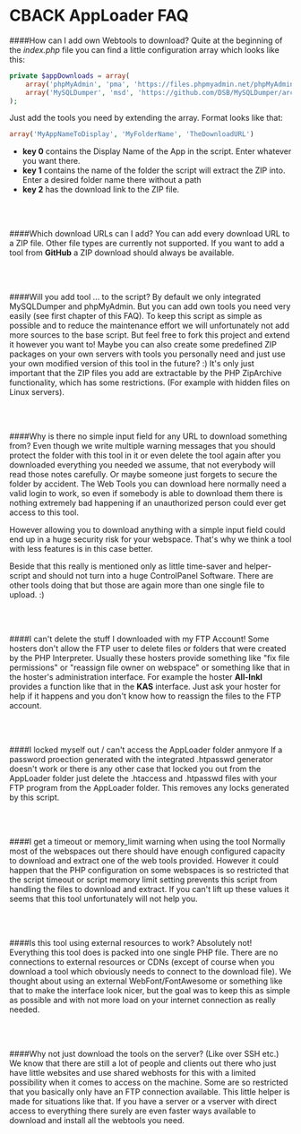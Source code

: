 # CBACK AppLoader FAQ

####How can I add own Webtools to download?
Quite at the beginning of the _index.php_ file you can find a little configuration array which looks
like this:
```php
private $appDownloads = array(
	array('phpMyAdmin', 'pma', 'https://files.phpmyadmin.net/phpMyAdmin/4.7.8/phpMyAdmin-4.7.8-all-languages.zip'),
	array('MySQLDumper', 'msd', 'https://github.com/DSB/MySQLDumper/archive/master.zip')
);
```
 	
Just add the tools you need by extending the array. Format looks like that:
```php
array('MyAppNameToDisplay', 'MyFolderName', 'TheDownloadURL')
```

- **key 0** contains the Display Name of the App in the script. Enter whatever you want there.
- **key 1** contains the name of the folder the script will extract the ZIP into. Enter a desired folder name there without a path
- **key 2** has the download link to the ZIP file.

<br /><br />

####Which download URLs can I add?
You can add every download URL to a ZIP file. Other file types are currently not supported. If you want
to add a tool from **GitHub** a ZIP download should always be available.

<br /><br />

####Will you add tool ... to the script?
By default we only integrated MySQLDumper and phpMyAdmin. But you can add own tools you need very
easily (see first chapter of this FAQ). To keep this script as simple as possible and to reduce the
maintenance effort we will unfortunately not add more sources to the base script. But feel free to fork
this project and extend it however you want to! Maybe you can also create some predefined ZIP packages
on your own servers with tools you personally need and just use your own modified version of this tool
in the future? :) It's only just important that the ZIP files you add are extractable by the PHP
ZipArchive functionality, which has some restrictions. (For example with hidden files on Linux servers).

<br /><br />

####Why is there no simple input field for any URL to download something from?
Even though we write multiple warning messages that you should protect the folder with this tool in it or
even delete the tool again after you downloaded everything you needed we assume, that not everybody will
read those notes carefully. Or maybe someone just forgets to secure the folder by accident. The Web Tools
you can download here normally need a valid login to work, so even if somebody is able to download them
there is nothing extremely bad happening if an unauthorized person could ever get access to this tool.

However allowing you to download anything with a simple input field could end up in a huge security risk
for your webspace. That's why we think a tool with less features is in this case better.

Beside that this really is mentioned only as little time-saver and helper-script and should not turn into
a huge ControlPanel Software. There are other tools doing that but those are again more than one single file
to upload. :)

<br /><br />

####I can't delete the stuff I downloaded with my FTP Account!
Some hosters don't allow the FTP user to delete files or folders that were created by the PHP
Interpreter. Usually these hosters provide something like "fix file permissions" or "reassign file
owner on webspace" or something like that in the hoster's administration interface. For example
the hoster **All-Inkl** provides a function like that in the **KAS** interface. Just ask your hoster
for help if it happens and you don't know how to reassign the files to the FTP account.

<br /><br />

####I locked myself out / can't access the AppLoader folder anmyore
If a password proection generated with the integrated .htpasswd generator doesn't work or there is
any other case that locked you out from the AppLoader folder just delete the .htaccess and .htpasswd
files with your FTP program from the AppLoader folder. This removes any locks generated by this script. 

<br /><br />

####I get a timeout or memory_limit warning when using the tool
Normally most of the webspaces out there should have enough configured capacity to download and extract
one of the web tools provided. However it could happen that the PHP configuration on some webspaces is
so restricted that the script timeout or script memory limit setting prevents this script from handling
the files to download and extract. If you can't lift up these values it seems that this tool unfortunately
will not help you.

<br /><br />

####Is this tool using external resources to work?
Absolutely not! Everything this tool does is packed into one single PHP file. There are no connections
to external resources or CDNs (except of course when you download a tool which obviously needs to
connect to the download file). We thought about using an external WebFont/FontAwesome or something like
that to make the interface look nicer, but the goal was to keep this as simple as possible and with not
more load on your internet connection as really needed.

<br /><br />

####Why not just download the tools on the server? (Like over SSH etc.)
We know that there are still a lot of people and clients out there who just have little websites and
use shared webhosts for this with a limited possibility when it comes to access on the machine. Some
are so restricted that you basically only have an FTP connection available. This little helper is made
for situations like that. If you have a server or a vserver with direct access to everything there
surely are even faster ways available to download and install all the webtools you need.
